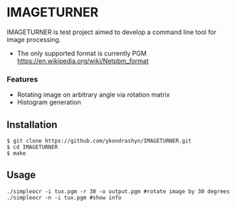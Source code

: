 # IMAGETURNER
IMAGETURNER is test project aimed to develop a command line tool for image processing. 
* The only supported format is currently PGM
https://en.wikipedia.org/wiki/Netpbm_format
### Features
* Rotating image on arbitrary angle via rotation matrix
* Histogram generation

## Installation
    $ git clone https://github.com/ykondrashyn/IMAGETURNER.git
    $ cd IMAGETURNER
    $ make
    
## Usage
    ./simpleocr -i tux.pgm -r 30 -o output.pgm #rotate image by 30 degrees
    ./simpleocr -n -i tux.pgm #show info
    
